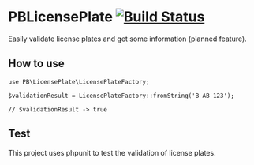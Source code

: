 PBLicensePlate [![Build Status](https://travis-ci.org/pburggraf/PBLicensePlate.svg?branch=master)](https://travis-ci.org/pburggraf/PBLicensePlate)
===

Easily validate license plates and get some information (planned feature).

## How to use

    use PB\LicensePlate\LicensePlateFactory;

    $validationResult = LicensePlateFactory::fromString('B AB 123');

    // $validationResult -> true

## Test

This project uses phpunit to test the validation of license plates.